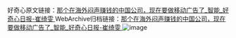 好奇心原文链接：[那个在海外闷声赚钱的中国公司，现在要做移动广告了_智能_好奇心日报-崔绮雯 ](https://www.qdaily.com/articles/10914.html)
WebArchive归档链接：[那个在海外闷声赚钱的中国公司，现在要做移动广告了_智能_好奇心日报-崔绮雯 ](http://web.archive.org/web/20190623163349/https://www.qdaily.com/articles/10914.html)
![image](http://ww3.sinaimg.cn/large/007d5XDply1g3wcf5uw65j30u037t4qp)